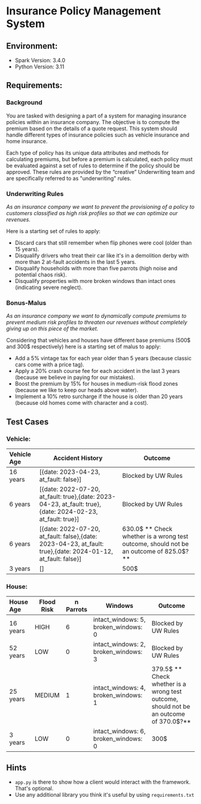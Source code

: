 # Insurance Policy Management System

## Environment:
- Spark Version: 3.4.0
- Python Version: 3.11

## Requirements:
### Background
You are tasked with designing a part of a system for managing insurance policies within an insurance company. The objective is to compute the premium based on the details of a quote request. This system should handle different types of insurance policies such as vehicle insurance and home insurance.

Each type of policy has its unique data attributes and methods for calculating premiums, but before a premium is calculated, each policy must be evaluated against a set of rules to determine if the policy should be approved. These rules are provided by the “creative” Underwriting team and are specifically referred to as "underwriting" rules.


### Underwriting Rules

*As an insurance company we want to prevent the provisioning of a policy to customers classified as high risk profiles so that we can optimize our revenues.*

Here is a starting set of rules to apply:
* Discard cars that still remember when flip phones were cool (older than 15 years).
* Disqualify drivers who treat their car like it's in a demolition derby with more than 2 at-fault accidents in the last 5 years.
* Disqualify households with more than five parrots (high noise and potential chaos risk).
* Disqualify properties with more broken windows than intact ones (indicating severe neglect).


### Bonus-Malus

*As an insurance company we want to dynamically compute premiums to prevent medium risk profiles to threaten our revenues without completely giving up on this piece of the market.*

Considering that vehicles and houses have different base premiums (500$ and 300$ respectively) here is a starting set of malus to apply:
* Add a 5% vintage tax for each year older than 5 years (because classic cars come with a price tag).
* Apply a 20% crash course fee for each accident in the last 3 years (because we believe in paying for our mistakes).
* Boost the premium by 15% for houses in medium-risk flood zones (because we like to keep our heads above water).
* Implement a 10% retro surcharge if the house is older than 20 years (because old homes come with character and a cost).



## Test Cases

### Vehicle:

| Vehicle Age  | Accident History | Outcome |
|:-------------|------------------|--------|
| 16 years     | [{date: 2023-04-23, at_fault: false}] | Blocked by UW Rules |
| 6 years     | [{date: 2022-07-20, at_fault: true},{date: 2023-04-23, at_fault: true},{date: 2024-02-23, at_fault: true}] | Blocked by UW Rules |
| 6 years     | [{date: 2022-07-20, at_fault: false},{date: 2023-04-23, at_fault: true},{date: 2024-01-12, at_fault: false}] | 630.0$ ** Check whether is a wrong test outcome, should not be an outcome of 825.0$?**|
| 3 years     | [] | 500$ |

### House:

| House Age  | Flood Risk | n Parrots | Windows | Outcome |
|:---|---|---|---|---|
| 16 years     | HIGH               | 6 | intact_windows: 5, broken_windows: 0 | Blocked by UW Rules |
| 52 years     | LOW                | 0 | intact_windows: 2, broken_windows: 3 | Blocked by UW Rules |
| 25 years     | MEDIUM | 1 | intact_windows: 4, broken_windows: 1 | 379.5$ ** Check whether is a wrong test outcome, should not be an outcome of 370.0$?** |
| 3 years     | LOW | 0 | intact_windows: 6, broken_windows: 0 | 300$ |

## Hints
- `app.py` is there to show how a client would interact with the framework. That's optional.
- Use any additional library you think it's useful by using `requirements.txt`

